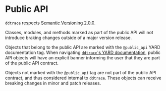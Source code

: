 # Public API

`ddtrace` respects [Semantic Versioning 2.0.0](https://semver.org/spec/v2.0.0.html).

Classes, modules, and methods marked as part of the public API will not introduce
braking changes outside of a major version release.

Objects that belong to the public API are marked with the `@public_api` YARD documentation tag.
When navigating [`ddtrace`'s YARD documentation](https://rubydoc.info/gems/ddtrace), public API
objects will have an explicit banner informing the user that they are part of the public API contract.

Objects not marked with the `@public_api` tag are not part of the public API contract, and thus
considered internal to `ddtrace`. These objects can receive breaking changes in minor and patch
releases.
